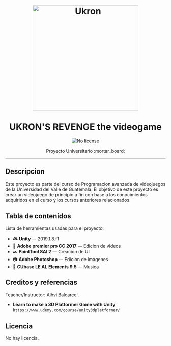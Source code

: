 <h1 align="center">
<br>
  <img src="https://cdn1.iconfinder.com/data/icons/modern-future-technology/128/game-controller-ps-512.png" alt="Ukron" width="332"> 
<br>
<br>
UKRON'S REVENGE the videogame
</h1>
    
<p align="center">
  
  <a href="https://opensource.org/licenses/MIT">
    <img src="https://img.shields.io/static/v1?label=License&message=NoLicense&color=<COLOR>" alt="No license">
  </a>
</p>

<p align="center">Proyecto Universitario :mortar_board:</p>

<hr />

## Descripcion

Este proyecto es parte del curso de Programacion avanzada de videojuegos de la Universidad del Valle de Guatemala. El objetivo de este proyecto es crear un videojuego de principio a fin con base a los conocimientos adquiridos en el curso y los cursos anteriores relacionados.

## Tabla de contenidos

Lista de herramientas usadas para el proyecto:

- :video_game: **Unity** — 2019.1.8.f1
- 🚀 **Adobe premier pro CC 2017**  — Edicion de videos
- :black_nib: **PaintTool SAI 2** — Creacion de UI
- :camera: **Adobe Photoshop** — Edicion de imagenes
- :musical_note: **CUbase LE AL Elements 9.5** — Musica

## Creditos y referencias
Teacher/Instructor: Alhvi Balcarcel.

- **Learn to make a 3D Platformer Game with Unity** `https://www.udemy.com/course/unity3dplatformer/`

## Licencia
No hay licencia.
